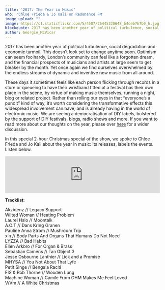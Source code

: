 ```yaml
---
title: '2017: The Year in Music'
who: 'Chloe Frieda & Jo Kali on Resonance FM'
image_upload: ""
image: https://c1.staticflickr.com/5/4587/25445320648_b4deb7b7b0_h.jpg
blockquote: 2017 has been another year of political turbulence, social degradation and economic turmoil. This doesn’t look set to change anytime soon. But if you’re looking for a source of momentary escapism, the music mentioned above may be helpful in some way. Optimism can seem foolhardy, London’s community can feel like a forgotten dream, and the financial prospects of musicians and artists at large seem to get bleaker by the month. Yet once again we find ourselves overwhelmed by the endless streams of dynamic and inventive new music from all around.
author: Georgie_McVicar
---
```

2017 has been another year of political turbulence, social degradation and economic turmoil. This doesn’t look set to change anytime soon. Optimism can seem foolhardy, London’s community can feel like a forgotten dream, and the financial prospects of musicians and artists at large seem to get bleaker by the month. Yet once again we find ourselves overwhelmed by the endless streams of dynamic and inventive new music from all around.

These days it sometimes feels like each person flicking through records in a store or queueing to have their wristband fitted at a festival has their own place in the scene, by virtue of making music themselves, running a night, blog or related project. Rather than rolling our eyes in that “everyone’s a pundit” kind of way, it’s worth considering the transformative effects this widespread involvement can have, and is already having in the world of electronic music. We are seeing a democratisation of DIY labels, bolstered by the support of DIY festivals, blogs, radio shows and more. If you want to read more about our thoughts on the year, please over [here](http://straylandings.co.uk/articles/the-stray-landings-christmas-pudding) for a wider discussion. 

In this special 2-hour Christmas special of the show, we spoke to Chloe Frieda and Jo Kali about the year in music: its releases, labels the events. Listen below. 

<iframe width="100%" height="120" src="https://www.mixcloud.com/widget/iframe/?hide_cover=1&light=1&feed=%2FResonance%2Fstray-landings-final-show%2F" frameborder="0" ></iframe>

**Tracklist:** 

Akzidenz // Legacy Support <br>
Wilted Woman // Heating Problem <br>
Laurel Halo // Moontalk <br>
A.O.T // Dans Kring Granen <br>
Pauline Anna Strom // Mushroom Trip <br>
xin // Body Parts And Organs That Humans Do Not Need <br>
LYZZA // Bad Habits <br>
Ellen Arkbro // For Organ & Brass <br>
Sebastian Camens // Tan Object 3 <br>
Jesse Osbourne Lanthier // Lick and a Promise <br>
MHYSA // You Not About That Lyfe <br>
Petit Singe // Bengala Raciti <br>
FIS & Rob Thorne // Wooden Lung <br>
Machine Woman // Camile From OHM Makes Me Feel Loved <br>
V/Vm // A White Christmas 